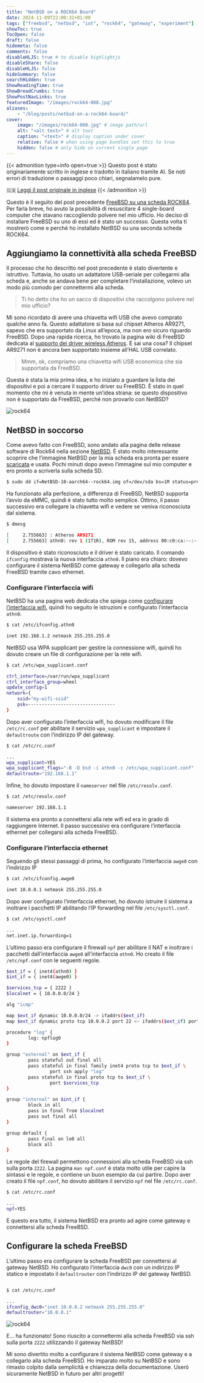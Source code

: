 ```yaml
---
title: "NetBSD on a ROCK64 Board"
date: 2024-11-09T22:00:32+01:00
tags: ["freebsd", "netbsd", "iot", "rock64", "gateway", "experiment"]
showToc: true
TocOpen: false
draft: false
hidemeta: false
comments: false
disableHLJS: true # to disable highlightjs
disableShare: false
disableHLJS: false
hideSummary: false
searchHidden: true
ShowReadingTime: true
ShowBreadCrumbs: true
ShowPostNavLinks: true
featuredImage: "/images/rock64-008.jpg"
aliases: 
    - "/blog/posts/netbsd-on-a-rock64-board/"
cover:
    image: "/images/rock64-008.jpg" # image path/url
    alt: "<alt text>" # alt text
    caption: "<text>" # display caption under cover
    relative: false # when using page bundles set this to true
    hidden: false # only hide on current single page
---
```

{{< admonition type=info open=true >}}
Questo post è stato originariamente scritto in inglese e tradotto in italiano tramite AI. Se noti errori di traduzione o passaggi poco chiari, segnalamelo pure.

🇬🇧 [Leggi il post originale in inglese](/en/netbsd-on-a-rock64-board/)
{{< /admonition >}}

Questo è il seguito del post precedente [FreeBSD su una scheda ROCK64](https://simonevellei.com/blog/posts/freebsd-on-a-rock64-board/). Per farla breve, ho avuto la possibilità di resuscitare 4 single-board computer che stavano raccogliendo polvere nel mio ufficio. Ho deciso di installare FreeBSD su uno di essi ed è stato un successo. Questa volta ti mostrerò come e perché ho installato NetBSD su una seconda scheda ROCK64.

## Aggiungiamo la connettività alla scheda FreeBSD

Il processo che ho descritto nel post precedente è stato divertente e istruttivo. Tuttavia, ho usato un adattatore USB-seriale per collegarmi alla scheda e, anche se andava bene per completare l’installazione, volevo un modo più comodo per connettermi alla scheda.

> Ti ho detto che ho un sacco di dispositivi che raccolgono polvere nel mio ufficio?

Mi sono ricordato di avere una chiavetta wifi USB che avevo comprato qualche anno fa. Questo adattatore si basa sul chipset Atheros AR9271, sapevo che era supportato da Linux all’epoca, ma non ero sicuro riguardo FreeBSD. Dopo una rapida ricerca, ho trovato la pagina wiki di FreeBSD dedicata al [supporto dei driver wireless Atheros](https://wiki.freebsd.org/dev/ath%284%29). E sai una cosa? Il chipset AR9271 non è ancora ben supportato insieme all’HAL USB correlato.

> Mmm, ok, compriamo una chiavetta wifi USB economica che sia supportata da FreeBSD.

Questa è stata la mia prima idea, e ho iniziato a guardare la lista dei dispositivi e poi a cercare il supporto driver su FreeBSD. È stato in quel momento che mi è venuta in mente un’idea strana: se questo dispositivo non è supportato da FreeBSD, perché non provarlo con NetBSD?

![rock64](/images/rock64-006.jpg)

## NetBSD in soccorso

Come avevo fatto con FreeBSD, sono andato alla pagina delle release software di Rock64 nella sezione [NetBSD](https://wiki.pine64.org/wiki/ROCK64_Software_Releases#NetBSD). È stato molto interessante scoprire che l’immagine NetBSD per la mia scheda era pronta per essere [scaricata](https://nycdn.netbsd.org/pub/arm/) e usata. Pochi minuti dopo avevo l’immagine sul mio computer e ero pronto a scriverla sulla scheda SD.

```bash
$ sudo dd if=NetBSD-10-aarch64--rock64.img of=/dev/sda bs=1M status=progress
```

Ha funzionato alla perfezione, a differenza di FreeBSD, NetBSD supporta l’avvio da eMMC, quindi è stato tutto molto semplice. Ottimo, il passo successivo era collegare la chiavetta wifi e vedere se veniva riconosciuta dal sistema.

```bash
$ dmesg

[     2.755663] : Atheros AR9271
[     2.755663] athn0: rev 1 (1T1R), ROM rev 15, address 00:c0:ca:--:--:--
```

Il dispositivo è stato riconosciuto e il driver è stato caricato. Il comando `ifconfig` mostrava la nuova interfaccia `athn0`. Il piano era chiaro: dovevo configurare il sistema NetBSD come gateway e collegarlo alla scheda FreeBSD tramite cavo ethernet.

### Configurare l’interfaccia wifi

NetBSD ha una pagina web dedicata che spiega come [configurare l’interfaccia wifi](https://www.netbsd.org/docs/guide/en/chap-net-practice.html#chap-net-practice-lan-setup-wlan), quindi ho seguito le istruzioni e configurato l’interfaccia `athn0`.

```bash
$ cat /etc/ifconfig.athn0

inet 192.168.1.2 netmask 255.255.255.0
```

NetBSD usa WPA supplicant per gestire la connessione wifi, quindi ho dovuto creare un file di configurazione per la rete wifi.

```bash
$ cat /etc/wpa_supplicant.conf

ctrl_interface=/var/run/wpa_supplicant
ctrl_interface_group=wheel
update_config=1
network={
	ssid="my-wifi-ssid"
	psk=--------------------------------
}
```

Dopo aver configurato l’interfaccia wifi, ho dovuto modificare il file `/etc/rc.conf` per abilitare il servizio `wpa_supplicant` e impostare il `defaultroute` con l’indirizzo IP del gateway.

```bash
$ cat /etc/rc.conf

...
wpa_supplicant=YES
wpa_supplicant_flags="-B -D bsd -i athn0 -c /etc/wpa_supplicant.conf"
defaultroute="192.168.1.1"
```

Infine, ho dovuto impostare il `nameserver` nel file `/etc/resolv.conf`.

```bash
$ cat /etc/resolv.conf

nameserver 192.168.1.1
```

Il sistema era pronto a connettersi alla rete wifi ed era in grado di raggiungere Internet. Il passo successivo era configurare l’interfaccia ethernet per collegarsi alla scheda FreeBSD.

### Configurare l’interfaccia ethernet

Seguendo gli stessi passaggi di prima, ho configurato l’interfaccia `awge0` con l’indirizzo IP

```bash
$ cat /etc/ifconfig.awge0

inet 10.0.0.1 netmask 255.255.255.0
```

Dopo aver configurato l’interfaccia ethernet, ho dovuto istruire il sistema a inoltrare i pacchetti IP abilitando l’IP forwarding nel file `/etc/sysctl.conf`.

```bash
$ cat /etc/sysctl.conf

...
net.inet.ip.forwarding=1
```

L’ultimo passo era configurare il firewall `npf` per abilitare il NAT e inoltrare i pacchetti dall’interfaccia `awge0` all’interfaccia `athn0`. Ho creato il file `/etc/npf.conf` con le seguenti regole.

```bash
$ext_if = { inet4(athn0) }
$int_if = { inet4(awge0) }

$services_tcp = { 2222 }
$localnet = { 10.0.0.0/24 }

alg "icmp"

map $ext_if dynamic 10.0.0.0/24 -> ifaddrs($ext_if)
map $ext_if dynamic proto tcp 10.0.0.2 port 22 <- ifaddrs($ext_if) port 2222

procedure "log" {        
        log: npflog0
}

group "external" on $ext_if {
        pass stateful out final all
        pass stateful in final family inet4 proto tcp to $ext_if \
                port ssh apply "log"
        pass stateful in final proto tcp to $ext_if \
                port $services_tcp
}

group "internal" on $int_if {
        block in all
        pass in final from $localnet
        pass out final all
}

group default {
        pass final on lo0 all
        block all
}
```

Le regole del firewall permettono connessioni alla scheda FreeBSD via ssh sulla porta `2222`.
La pagina `man npf.conf` è stata molto utile per capire la sintassi e le regole, e contiene un buon esempio da cui partire. Dopo aver creato il file `npf.conf`, ho dovuto abilitare il servizio `npf` nel file `/etc/rc.conf`.

```bash
$ cat /etc/rc.conf

...
npf=YES
```

E questo era tutto, il sistema NetBSD era pronto ad agire come gateway e connettersi alla scheda FreeBSD.

## Configurare la scheda FreeBSD

L’ultimo passo era configurare la scheda FreeBSD per connettersi al gateway NetBSD. Ho configurato l’interfaccia `dwc0` con un indirizzo IP statico e impostato il `defaultrouter` con l’indirizzo IP del gateway NetBSD.

```bash

$ cat /etc/rc.conf

...
ifconfig_dwc0="inet 10.0.0.2 netmask 255.255.255.0"
defaultrouter="10.0.0.1"
```

![rock64](/images/rock64-007.jpg)

E… ha funzionato! Sono riuscito a connettermi alla scheda FreeBSD via ssh sulla porta `2222` utilizzando il gateway NetBSD!

Mi sono divertito molto a configurare il sistema NetBSD come gateway e a collegarlo alla scheda FreeBSD. Ho imparato molto su NetBSD e sono rimasto colpito dalla semplicità e chiarezza della documentazione. Userò sicuramente NetBSD in futuro per altri progetti!
